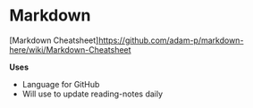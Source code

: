 # **Markdown** 
[Markdown Cheatsheet]https://github.com/adam-p/markdown-here/wiki/Markdown-Cheatsheet

**Uses**
- Language for GitHub
- Will use to update reading-notes daily